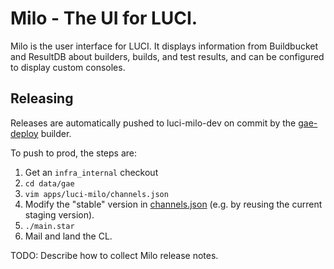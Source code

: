 # Milo - The UI for LUCI.

Milo is the user interface for LUCI. It displays information from Buildbucket
and ResultDB about builders, builds, and test results, and can be configured to
display custom consoles.

## Releasing

Releases are automatically pushed to luci-milo-dev on commit by the
[gae-deploy](https://ci.chromium.org/p/infradata-gae/builders/ci/gae-deploy)
builder.

To push to prod, the steps are:

1. Get an `infra_internal` checkout
1. `cd data/gae`
1. `vim apps/luci-milo/channels.json`
1. Modify the "stable" version in
   [channels.json](https://chrome-internal.googlesource.com/infradata/gae/+/refs/heads/master/apps/luci-milo/channels.json)
   (e.g. by reusing the current staging version).
1. `./main.star`
1. Mail and land the CL.

TODO: Describe how to collect Milo release notes.
